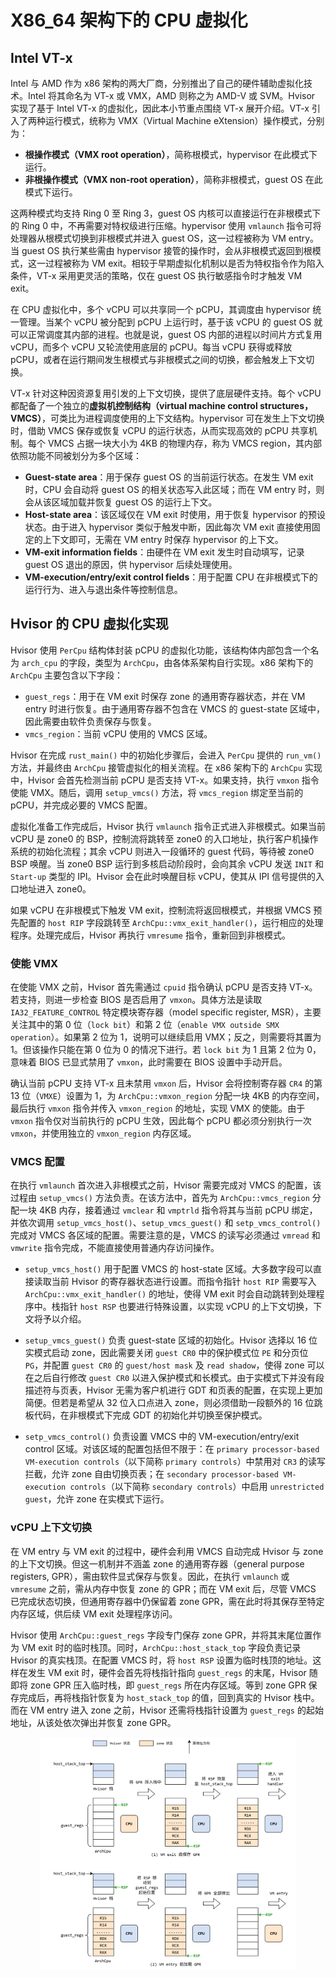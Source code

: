 # X86_64 架构下的 CPU 虚拟化

## Intel VT-x

Intel 与 AMD 作为 x86 架构的两大厂商，分别推出了自己的硬件辅助虚拟化技术。Intel 将其命名为 VT-x 或 VMX，AMD 则称之为 AMD-V 或 SVM。Hvisor 实现了基于 Intel VT-x 的虚拟化，因此本小节重点围绕 VT-x 展开介绍。VT-x 引入了两种运行模式，统称为 VMX（Virtual Machine eXtension）操作模式，分别为：

- **根操作模式（VMX root operation）**，简称根模式，hypervisor 在此模式下运行。
- **非根操作模式（VMX non-root operation）**，简称非根模式，guest OS 在此模式下运行。

这两种模式均支持 Ring 0 至 Ring 3，guest OS 内核可以直接运行在非根模式下的 Ring 0 中，不再需要对特权级进行压缩。hypervisor 使用 `vmlaunch` 指令可将处理器从根模式切换到非根模式并进入 guest OS，这一过程被称为 VM entry。当 guest OS 执行某些需由 hypervisor 接管的操作时，会从非根模式返回到根模式，这一过程被称为 VM exit。相较于早期虚拟化机制以是否为特权指令作为陷入条件，VT-x 采用更灵活的策略，仅在 guest OS 执行敏感指令时才触发 VM exit。

在 CPU 虚拟化中，多个 vCPU 可以共享同一个 pCPU，其调度由 hypervisor 统一管理。当某个 vCPU 被分配到 pCPU 上运行时，基于该 vCPU 的 guest OS 就可以正常调度其内部的进程。也就是说，guest OS 内部的进程以时间片方式复用 vCPU，而多个 vCPU 又轮流使用底层的 pCPU。每当 vCPU 获得或释放 pCPU，或者在运行期间发生根模式与非根模式之间的切换，都会触发上下文切换。

VT-x 针对这种因资源复用引发的上下文切换，提供了底层硬件支持。每个 vCPU 都配备了一个独立的**虚拟机控制结构（virtual machine control structures，VMCS）**，可类比为进程调度使用的上下文结构。hypervisor 可在发生上下文切换时，借助 VMCS 保存或恢复 vCPU 的运行状态，从而实现高效的 pCPU 共享机制。每个 VMCS 占据一块大小为 4KB 的物理内存，称为 VMCS region，其内部依照功能不同被划分为多个区域：

- **Guest-state area**：用于保存 guest OS 的当前运行状态。在发生 VM exit 时，CPU 会自动将 guest OS 的相关状态写入此区域；而在 VM entry 时，则会从该区域加载并恢复 guest OS 的运行上下文。
- **Host-state area**：该区域仅在 VM exit 时使用，用于恢复 hypervisor 的预设状态。由于进入 hypervisor 类似于触发中断，因此每次 VM exit 直接使用固定的上下文即可，无需在 VM entry 时保存 hypervisor 的上下文。
- **VM-exit information fields**：由硬件在 VM exit 发生时自动填写，记录 guest OS 退出的原因，供 hypervisor 后续处理使用。
- **VM-execution/entry/exit control fields**：用于配置 CPU 在非根模式下的运行行为、进入与退出条件等控制信息。


## Hvisor 的 CPU 虚拟化实现

Hvisor 使用 `PerCpu` 结构体封装 pCPU 的虚拟化功能，该结构体内部包含一个名为 `arch_cpu` 的字段，类型为 `ArchCpu`，由各体系架构自行实现。x86 架构下的 `ArchCpu` 主要包含以下字段：

- `guest_regs`：用于在 VM exit 时保存 zone 的通用寄存器状态，并在 VM entry 时进行恢复。由于通用寄存器不包含在 VMCS 的 guest-state 区域中，因此需要由软件负责保存与恢复。
- `vmcs_region`：当前 vCPU 使用的 VMCS 区域。

Hvisor 在完成 `rust_main()` 中的初始化步骤后，会进入 `PerCpu` 提供的 `run_vm()` 方法，并最终由 `ArchCpu` 接管虚拟化的相关流程。在 x86 架构下的 `ArchCpu` 实现中，Hvisor 会首先检测当前 pCPU 是否支持 VT-x。如果支持，执行 `vmxon` 指令使能 VMX。随后，调用 `setup_vmcs()` 方法，将 `vmcs_region` 绑定至当前的 pCPU，并完成必要的 VMCS 配置。

虚拟化准备工作完成后，Hvisor 执行 `vmlaunch` 指令正式进入非根模式。如果当前 vCPU 是 zone0 的 BSP，控制流将跳转至 zone0 的入口地址，执行客户机操作系统的初始化流程；其余 vCPU 则进入一段循环的 guest 代码，等待被 zone0 BSP 唤醒。当 zone0 BSP 运行到多核启动阶段时，会向其余 vCPU 发送 `INIT` 和 `Start-up` 类型的 IPI。Hvisor 会在此时唤醒目标 vCPU，使其从 IPI 信号提供的入口地址进入 zone0。

如果 vCPU 在非根模式下触发 VM exit，控制流将返回根模式，并根据 VMCS 预先配置的 `host RIP` 字段跳转至 `ArchCpu::vmx_exit_handler()`，运行相应的处理程序。处理完成后，Hvisor 再执行 `vmresume` 指令，重新回到非根模式。

### 使能 VMX

在使能 VMX 之前，Hvisor 首先需通过 `cpuid` 指令确认 pCPU 是否支持 VT-x。若支持，则进一步检查 BIOS 是否启用了 `vmxon`。具体方法是读取 `IA32_FEATURE_CONTROL` 特定模块寄存器（model specific register, MSR），主要关注其中的第 0 位（`lock bit`）和第 2 位（`enable VMX outside SMX operation`）。如果第 2 位为 1，说明可以继续启用 VMX；反之，则需要将其置为 1。但该操作只能在第 0 位为 0 的情况下进行。若 `lock bit` 为 1 且第 2 位为 0，意味着 BIOS 已显式禁用了 `vmxon`，此时需要在 BIOS 设置中手动开启。

确认当前 pCPU 支持 VT-x 且未禁用 `vmxon` 后，Hvisor 会将控制寄存器 `CR4` 的第 13 位（`VMXE`）设置为 1，为 `ArchCpu::vmxon_region` 分配一块 4KB 的内存空间，最后执行 `vmxon` 指令并传入 `vmxon_region` 的地址，实现 VMX 的使能。由于 `vmxon` 指令仅对当前执行的 pCPU 生效，因此每个 pCPU 都必须分别执行一次 `vmxon`，并使用独立的 `vmxon_region` 内存区域。

### VMCS 配置

在执行 `vmlaunch` 首次进入非根模式之前，Hvisor 需要完成对 VMCS 的配置，该过程由 `setup_vmcs()` 方法负责。在该方法中，首先为 `ArchCpu::vmcs_region` 分配一块 4KB 内存，接着通过 `vmclear` 和 `vmptrld` 指令将其与当前 pCPU 绑定，并依次调用 `setup_vmcs_host()`、`setup_vmcs_guest()` 和 `setp_vmcs_control()` 完成对 VMCS 各区域的配置。需要注意的是，VMCS 的读写必须通过 `vmread` 和 `vmwrite` 指令完成，不能直接使用普通内存访问操作。

- `setup_vmcs_host()` 用于配置 VMCS 的 host-state 区域。大多数字段可以直接读取当前 Hvisor 的寄存器状态进行设置。而指令指针 `host RIP` 需要写入 `ArchCpu::vmx_exit_handler()` 的地址，使得 VM exit 时会自动跳转到处理程序中。栈指针 `host RSP` 也要进行特殊设置，以实现 vCPU 的上下文切换，下文将予以介绍。

- `setup_vmcs_guest()` 负责 guest-state 区域的初始化。Hvisor 选择以 16 位实模式启动 zone，因此需要关闭 `guest CR0` 中的保护模式位 `PE` 和分页位 `PG`，并配置 `guest CR0` 的 `guest/host mask` 及 `read shadow`，使得 zone 可以在之后自行修改 `guest CR0` 以进入保护模式和长模式。由于实模式下并没有段描述符与页表，Hvisor 无需为客户机进行 GDT 和页表的配置，在实现上更加简便。但若是希望从 32 位入口点进入 zone，则必须借助一段额外的 16 位跳板代码，在非根模式下完成 GDT 的初始化并切换至保护模式。

- `setp_vmcs_control()` 负责设置 VMCS 中的 VM-execution/entry/exit control 区域。对该区域的配置包括但不限于：在 `primary processor-based VM-execution controls`（以下简称 `primary controls`）中禁用对 `CR3` 的读写拦截，允许 zone 自由切换页表；在 `secondary processor-based VM-execution controls`（以下简称 `secondary controls`）中启用 `unrestricted guest`，允许 zone 在实模式下运行。

### vCPU 上下文切换

在 VM entry 与 VM exit 的过程中，硬件会利用 VMCS 自动完成 Hvisor 与 zone 的上下文切换。但这一机制并不涵盖 zone 的通用寄存器（general purpose registers, GPR），需由软件显式保存与恢复。因此，在执行 `vmlaunch` 或 `vmresume` 之前，需从内存中恢复 zone 的 GPR；而在 VM exit 后，尽管 VMCS 已完成状态切换，但通用寄存器中仍保留着 zone GPR，需在此时将其保存至特定内存区域，供后续 VM exit 处理程序访问。

Hvisor 使用 `ArchCpu::guest_regs` 字段专门保存 zone GPR，并将其末尾位置作为 VM exit 时的临时栈顶。同时，`ArchCpu::host_stack_top` 字段负责记录 Hvisor 的真实栈顶。在配置 VMCS 时，将 `host RSP` 设置为临时栈顶的地址。这样在发生 VM exit 时，硬件会首先将栈指针指向 `guest_regs` 的末尾，Hvisor 随即将 zone GPR 压入临时栈，即 `guest_regs` 所在内存区域。等到 zone GPR 保存完成后，再将栈指针恢复为 `host_stack_top` 的值，回到真实的 Hvisor 栈中。而在 VM entry 进入 zone 之前，Hvisor 还需将栈指针设置为 `guest_regs` 的起始地址，从该处依次弹出并恢复 zone GPR。

<div align="center">
<img src="../img/x86_gpr.png"  style="zoom: 40%;" />
</div>